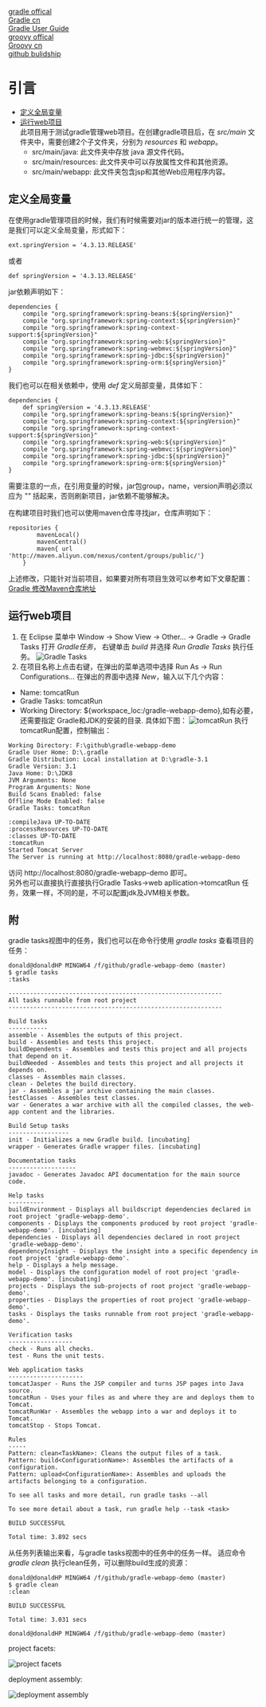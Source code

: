 [gradle offical](https://gradle.org/)  
[Gradle cn](http://www.yiibai.com/gradle/)   
[Gradle User Guide](http://wiki.jikexueyuan.com/project/GradleUserGuide-Wiki/)  
[groovy offical](http://www.groovy-lang.org/)  
[Groovy cn](https://www.w3cschool.cn/groovy)  
[github bulidship](https://github.com/eclipse/buildship/blob/master/docs/user/Installation.md)
# 引言
* [定义全局变量](#定义全局变量)
* [运行web项目](#运行web项目)   
此项目用于测试gradle管理web项目。在创建gradle项目后，在 *src/main* 文件夹中，需要创建2个子文件夹，分别为 *resources* 和 *webapp*。
    * src/main/java: 此文件夹中存放 java 源文件代码。
    * src/main/resources: 此文件夹中可以存放属性文件和其他资源。
    * src/main/webapp: 此文件夹包含jsp和其他Web应用程序内容。

## 定义全局变量
在使用gradle管理项目的时候，我们有时候需要对jar的版本进行统一的管理，这是我们可以定义全局变量，形式如下：  

```
ext.springVersion = '4.3.13.RELEASE'
```
或者
```
def springVersion = '4.3.13.RELEASE'
```

jar依赖声明如下：
```
dependencies {
    compile "org.springframework:spring-beans:${springVersion}"
    compile "org.springframework:spring-context:${springVersion}"
    compile "org.springframework:spring-context-support:${springVersion}"
    compile "org.springframework:spring-web:${springVersion}"
    compile "org.springframework:spring-webmvc:${springVersion}"
    compile "org.springframework:spring-jdbc:${springVersion}"
    compile "org.springframework:spring-orm:${springVersion}"
}
```

我们也可以在相关依赖中，使用 *def* 定义局部变量，具体如下：
```
dependencies {
	def springVersion = '4.3.13.RELEASE'
    compile "org.springframework:spring-beans:${springVersion}"
    compile "org.springframework:spring-context:${springVersion}"
    compile "org.springframework:spring-context-support:${springVersion}"
    compile "org.springframework:spring-web:${springVersion}"
    compile "org.springframework:spring-webmvc:${springVersion}"
    compile "org.springframework:spring-jdbc:${springVersion}"
    compile "org.springframework:spring-orm:${springVersion}"
}
```
需要注意的一点，在引用变量的时候，jar包group，name，version声明必须以应为 *""* 括起来，否则刷新项目，jar依赖不能够解决。

在构建项目时我们也可以使用maven仓库寻找jar，仓库声明如下：
```
repositories {
        mavenLocal()
        mavenCentral()
    	maven{ url 'http://maven.aliyun.com/nexus/content/groups/public/'}
    }
```
上述修改，只能针对当前项目，如果要对所有项目生效可以参考如下文章配置：
[Gradle 修改Maven仓库地址](http://blog.csdn.net/thousa_ho/article/details/73013729)  

## 运行web项目
1. 在 Eclipse 菜单中 Window -> Show View -> Other... -> Gradle -> Gradle Tasks 打开 *Gradle任务*，
右键单击 *build* 并选择 *Run Gradle Tasks* 执行任务。
![Gradle Tasks](./image/gradle-tasks.png)
2. 在项目名称上点击右键，在弹出的菜单选项中选择 Run As -> Run Configurations... 在弹出的界面中选择 *New*，输入以下几个内容：
* Name: tomcatRun
* Gradle Tasks: tomcatRun
* Working Directory: ${workspace_loc:/gradle-webapp-demo},如有必要，还需要指定 Gradle和JDK的安装的目录.
具体如下图：
![tomcatRun](./image/run-tomcat.png)
执行tomcatRun配置，控制输出：

```
Working Directory: F:\github\gradle-webapp-demo
Gradle User Home: D:\.gradle
Gradle Distribution: Local installation at D:\gradle-3.1
Gradle Version: 3.1
Java Home: D:\JDK8
JVM Arguments: None
Program Arguments: None
Build Scans Enabled: false
Offline Mode Enabled: false
Gradle Tasks: tomcatRun

:compileJava UP-TO-DATE
:processResources UP-TO-DATE
:classes UP-TO-DATE
:tomcatRun
Started Tomcat Server
The Server is running at http://localhost:8080/gradle-webapp-demo
```
访问 http://localhost:8080/gradle-webapp-demo 即可。  
另外也可以直接执行直接执行Gradle Tasks->web apllication->tomcatRun 任务，效果一样，不同的是，不可以配置jdk及JVM相关参数。

## 附
gradle tasks视图中的任务，我们也可以在命令行使用 *gradle tasks* 查看项目的任务：
```
donald@donaldHP MINGW64 /f/github/gradle-webapp-demo (master)
$ gradle tasks
:tasks

------------------------------------------------------------
All tasks runnable from root project
------------------------------------------------------------

Build tasks
-----------
assemble - Assembles the outputs of this project.
build - Assembles and tests this project.
buildDependents - Assembles and tests this project and all projects that depend on it.
buildNeeded - Assembles and tests this project and all projects it depends on.
classes - Assembles main classes.
clean - Deletes the build directory.
jar - Assembles a jar archive containing the main classes.
testClasses - Assembles test classes.
war - Generates a war archive with all the compiled classes, the web-app content and the libraries.

Build Setup tasks
-----------------
init - Initializes a new Gradle build. [incubating]
wrapper - Generates Gradle wrapper files. [incubating]

Documentation tasks
-------------------
javadoc - Generates Javadoc API documentation for the main source code.

Help tasks
----------
buildEnvironment - Displays all buildscript dependencies declared in root project 'gradle-webapp-demo'.
components - Displays the components produced by root project 'gradle-webapp-demo'. [incubating]
dependencies - Displays all dependencies declared in root project 'gradle-webapp-demo'.
dependencyInsight - Displays the insight into a specific dependency in root project 'gradle-webapp-demo'.
help - Displays a help message.
model - Displays the configuration model of root project 'gradle-webapp-demo'. [incubating]
projects - Displays the sub-projects of root project 'gradle-webapp-demo'.
properties - Displays the properties of root project 'gradle-webapp-demo'.
tasks - Displays the tasks runnable from root project 'gradle-webapp-demo'.

Verification tasks
------------------
check - Runs all checks.
test - Runs the unit tests.

Web application tasks
---------------------
tomcatJasper - Runs the JSP compiler and turns JSP pages into Java source.
tomcatRun - Uses your files as and where they are and deploys them to Tomcat.
tomcatRunWar - Assembles the webapp into a war and deploys it to Tomcat.
tomcatStop - Stops Tomcat.

Rules
-----
Pattern: clean<TaskName>: Cleans the output files of a task.
Pattern: build<ConfigurationName>: Assembles the artifacts of a configuration.
Pattern: upload<ConfigurationName>: Assembles and uploads the artifacts belonging to a configuration.

To see all tasks and more detail, run gradle tasks --all

To see more detail about a task, run gradle help --task <task>

BUILD SUCCESSFUL

Total time: 3.892 secs
```
从任务列表输出来看，与gradle tasks视图中的任务中的任务一样。
适应命令 *gradle clean* 执行clean任务，可以删除build生成的资源：

```
donald@donaldHP MINGW64 /f/github/gradle-webapp-demo (master)
$ gradle clean
:clean

BUILD SUCCESSFUL

Total time: 3.031 secs

donald@donaldHP MINGW64 /f/github/gradle-webapp-demo (master)
```

project facets:

![project facets](./image/project-facets.png)

deployment assembly:

![deployment assembly](./image/deployment-assembly.png)
